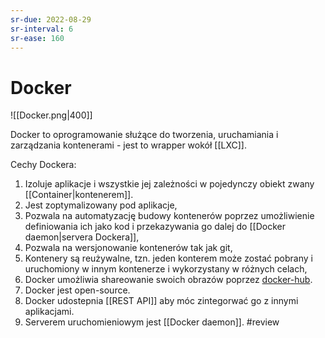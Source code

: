 ```yaml
---
sr-due: 2022-08-29
sr-interval: 6
sr-ease: 160
---
```


# Docker

![[Docker.png|400]]

Docker to oprogramowanie służące do tworzenia, uruchamiania i zarządzania kontenerami - jest to wrapper wokół [[LXC]]. 

Cechy Dockera:
1. Izoluje aplikacje i wszystkie jej zależności w pojedynczy obiekt zwany [[Container|kontenerem]].
2. Jest zoptymalizowany pod aplikacje,
3. Pozwala na automatyzację budowy kontenerów poprzez umożliwienie definiowania ich jako kod i przekazywania go dalej do [[Docker daemon|servera Dockera]],
4. Pozwala na wersjonowanie kontenerów tak jak git,
5. Kontenery są reużywalne, tzn. jeden konterem może zostać pobrany i uruchomiony w innym kontenerze i wykorzystany w różnych celach,
6. Docker umożliwia shareowanie swoich obrazów poprzez [docker-hub](https://hub.docker.com/).
7. Docker jest open-source.
8. Docker udostepnia [[REST API]] aby móc zintegorwać go z innymi aplikacjami.
9. Serverem uruchomieniowym jest [[Docker daemon]].
#review